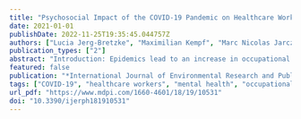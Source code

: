 ```yaml
---
title: "Psychosocial Impact of the COVID-19 Pandemic on Healthcare Workers and Initial Areas of Action for Intervention and Prevention—The egePan/VOICE Study"
date: 2021-01-01
publishDate: 2022-11-25T19:35:45.044757Z
authors: ["Lucia Jerg-Bretzke", "Maximilian Kempf", "Marc Nicolas Jarczok", "Katja Weimer", "Christian Hirning", "Harald Gündel", "Yesim Erim", "Eva Morawa", "Franziska Geiser", "Nina Hiebel", "Kerstin Weidner", "Christian Albus", "Petra Beschoner"]
publication_types: ["2"]
abstract: "Introduction: Epidemics lead to an increase in occupational stress and psychological strain among healthcare workers. However, the impact of a pandemic outbreak on healthcare systems is yet to be clearly defined. Therefore, this work aims to describe and analyze specific areas of workload among different groups of healthcare workers during the first wave of the COVID-19 pandemic. Methods: A sample of N = 8088 persons working in the German-speaking healthcare sector participated in the VOICE/egePan online survey, which addressed the impact of the COVID-19 pandemic during the second quarter of 2020. We used 15 self-constructed items, based on the work of Matsuishi et al. (2012), to identify potential COVID-19-specific topics. Results: N = 7542 records of healthcare workers were analyzed. Of these, 60.80% reported, retrospectively, an increase in stress since the outbreak of the pandemic. Problem areas tended to be indicated more frequently by the women surveyed than by the men. Nurses, paramedics and medical technicians reported the highest fear of infecting others while physicians reported the highest fear of physical or mental exhaustion. With respect to age, older respondents indicated less fear and felt more protected. Men and people living alone were more likely to use dysfunctional coping strategies. Migrants reported a higher fear of becoming infected or infecting others as well as they reported about increased levels of smoking. Discussion: Retrospectively, the COVID-19 pandemic led to an increase in stress among healthcare workers. Problem areas have different focuses with regard to different living situations, environmental conditions and professions. In order to lay the best basis for healthy and efficient work, it seems necessary to take measures especially tailored to the needs of different groups of healthcare workers."
featured: false
publication: "*International Journal of Environmental Research and Public Health*"
tags: ["COVID-19", "healthcare workers", "mental health", "occupational stress"]
url_pdf: "https://www.mdpi.com/1660-4601/18/19/10531"
doi: "10.3390/ijerph181910531"
---
```



